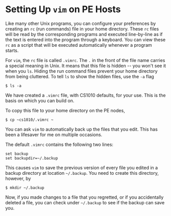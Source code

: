 # Setting Up `vim` on PE Hosts

Like many other Unix programs, you can configure your preferences by creating an `rc` (run commands) file in your home directory.  These `rc` files will be read by the corresponding programs and executed line-by-line as if the text is entered into the program through a keyboard.  You can view these `rc` as a script that will be executed automatically whenever a program starts.

For `vim`, the `rc` file is called `.vimrc`.  The `.` in the front of the file name carries a special meaning in Unix.  It means that this file is hidden -- you won't see it when you `ls`.  Hiding the run command files prevent your home directory from being cluttered.  To tell `ls` to show the hidden files, use the `-a` flag
```
$ ls -a
```

We have created a `.vimrc` file, with CS1010 defaults, for your use.  This is the basis on which you can build on. 

To copy this file to your home directory on the PE nodes,
```
$ cp ~cs1010/.vimrc ~
```

You can ask `vim` to automatically back up the files that you edit.  This has been a lifesaver for me on multiple occasions.

The default `.vimrc` contains the following two lines:

```
set backup
set backupdir=~/.backup
```

This causes `vim` to save the previous version of every file you edited in a backup directory at location `~/.backup`.  You need to create this directory, however, by

```
$ mkdir ~/.backup
```

Now, if you made changes to a file that you regretted, or if you accidentally deleted a file, you can check under `~/.backup` to see if the backup can save you.
